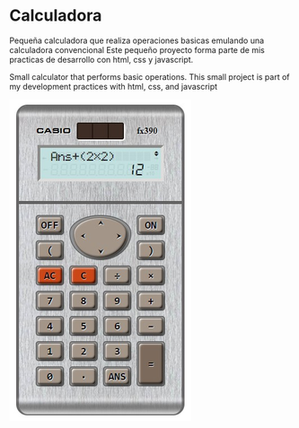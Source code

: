 # Calculadora
Pequeña calculadora que realiza operaciones basicas emulando una calculadora convencional
Este pequeño proyecto forma parte de mis practicas de desarrollo con html, css y javascript.

Small calculator that performs basic operations.
This small project is part of my development practices with html, css, and javascript

![Calculadora](Preview.jpg)
